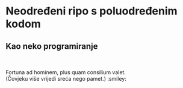 # Neodređeni ripo s poluodređenim kodom <br>
<h2>Kao neko programiranje</h2> <br>
<p>Fortuna ad hominem, plus quam consilium valet. <br>
(Čovjeku više vrijedi sreća nego pamet.) :smiley:</p>

